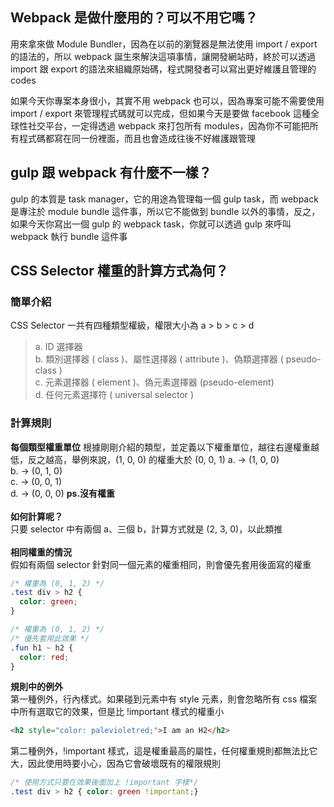 ## Webpack 是做什麼用的？可以不用它嗎？
用來拿來做 Module Bundler，因為在以前的瀏覽器是無法使用 import / export 的語法的，所以 webpack 誕生來解決這項事情，讓開發網站時，終於可以透過 import 跟 export 的語法來組織原始碼，程式開發者可以寫出更好維護且管理的 codes

如果今天你專案本身很小，其實不用 webpack 也可以，因為專案可能不需要使用 import / export 來管理程式碼就可以完成，但如果今天是要做 facebook 這種全球性社交平台，一定得透過 webpack 來打包所有 modules，因為你不可能把所有程式碼都寫在同一份裡面，而且也會造成往後不好維護跟管理

## gulp 跟 webpack 有什麼不一樣？
gulp 的本質是 task manager，它的用途為管理每一個 gulp task，而 webpack 是專注於 module bundle 這件事，所以它不能做到 bundle 以外的事情，反之，如果今天你寫出一個 gulp 的 webpack task，你就可以透過 gulp 來呼叫 webpack 執行 bundle 這件事 

## CSS Selector 權重的計算方式為何？
### 簡單介紹
CSS Selector 一共有四種類型權級，權限大小為 a > b > c > d
>a. ID 選擇器<br>
>b. 類別選擇器 ( class )、屬性選擇器 ( attribute )、偽類選擇器 ( pseudo-class )<br>
>c. 元素選擇器 ( element )、偽元素選擇器 (pseudo-element)<br>
>d. 任何元素選擇符 ( universal selector )<br>

### 計算規則
**每個類型權重單位**
根據剛剛介紹的類型，並定義以下權重單位，越往右邊權重越低，反之越高，舉例來說，(1, 0, 0) 的權重大於 (0, 0, 1)
a. -> (1, 0, 0)<br>
b. -> (0, 1, 0)<br>
c. -> (0, 0, 1)<br>
d. -> (0, 0, 0)  **ps.沒有權重**<br>
<br>
**如何計算呢？**  
只要 selector 中有兩個 a、三個 b，計算方式就是 (2, 3, 0)，以此類推<br>
<br>
**相同權重的情況**  
假如有兩個 selector 針對同一個元素的權重相同，則會優先套用後面寫的權重
```css
/* 權重為 (0, 1, 2) */
.test div > h2 { 
  color: green;
} 

/* 權重為 (0, 1, 2) */
/* 優先套用此效果 */
.fun h1 ~ h2 {
  color: red;
}
```
**規則中的例外**  
第一種例外，行內樣式。如果碰到元素中有 style 元素，則會忽略所有 css 檔案中所有選取它的效果，但是比 !important 樣式的權重小
```html
<h2 style="color: palevioletred;">I am an H2</h2>
```
第二種例外，!important 樣式，這是權重最高的屬性，任何權重規則都無法比它大，因此使用時要小心，因為它會破壞既有的權限規則
```css
/* 使用方式只要在效果後面加上 !important 字樣*/
.test div > h2 { color: green !important;} 
```

